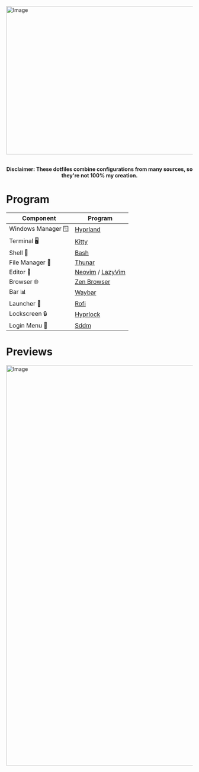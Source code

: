 <img width="1075" height="400" alt="Image" src="https://github.com/user-attachments/assets/f4ac67ad-1025-46ca-b8c1-7468b9d17458" />
</br></br>
<p align="center"><b>Disclaimer: These dotfiles combine configurations from many sources, so they're not 100% my creation.</b></p>

# Program
| Component         | Program    |
|-------------------|------------|
| Windows Manager 🪟| [Hyprland](https://github.com/hyprwm/Hyprland)  |
| Terminal 🖥️       | [Kitty](https://github.com/kovidgoyal/kitty)        |
| Shell 🐚          | [Bash](https://github.com/bminor/bash) |
| File Manager 📁   | [Thunar](https://github.com/xfce-mirror/thunar)      |
| Editor 📝         | [Neovim](https://github.com/neovim/neovim) / [LazyVim](https://github.com/LazyVim/LazyVim)     |
| Browser 🌐        | [Zen Browser](https://github.com/zen-browser/desktop)|
| Bar 📊            | [Waybar](https://github.com/Alexays/Waybar)      |
| Launcher 🚀       | [Rofi](https://github.com/davatorium/rofi)          |
| Lockscreen 🔒     | [Hyprlock](https://github.com/hyprwm/hyprlock)  |
| Login Menu 🚪     | [Sddm](https://github.com/sddm/sddm)          |

# Previews
<img width="1920" height="1080" alt="Image" src="https://github.com/user-attachments/assets/a2a0b736-4c43-4261-a921-5c9ecdb66447" />
